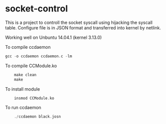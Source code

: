 socket-control
==============

This is a project to controll the socket syscall using hijacking the syscall table.
Configure file is in JSON format and transferred into kernel by netlink.

Working well on Unbuntu 14.04.1 (kernel 3.13.0)

To compile ccdaemon
``` c
gcc -o ccdaemon ccdaemon.c -lm
```

To compile CCModule.ko
``` c
    make clean
    make
```
To install module
``` c
    insmod CCModule.ko
```
To run ccdaemon
``` c
    ./ccdaemon black.josn
```
